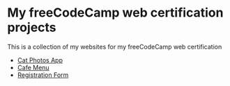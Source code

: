 # My freeCodeCamp web certification projects
This is a collection of my websites for my freeCodeCamp web certification

- [Cat Photos App](/cat_photos_app/index.html)
- [Cafe Menu](/cat_menu/index.html)
- [Registration Form](/reg_form/index.html)